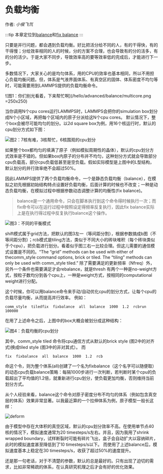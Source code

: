 # 负载均衡

<DIV class="author">作者: <i>小侯飞氘</i></DIV>

:::tip
本章定位到[balance](https://lammps.sandia.gov/doc/balance.html)和[fix balance](https://lammps.sandia.gov/doc/fix_balance.html)
:::

只要是并行问题，都会遇到负载均衡。好比把活分给不同的人，有的干得快，有的干得慢；分给效率相同的人的时候，分的方案不合理，也会导致有的分的活多，有的分的活少。于是大家不同步，导致效率高的要等效率低的完成后，才能进行下一步。

多数情况下，大家关心的是均匀体系，用的CPU的效率也基本相同，所以不用担心负载均衡问题。但，体系是气液界面体系、有真空区的固体、体系密度不均匀等时，可能需要用到LAMMPS提供的负载均衡命令。


![图1：你们别光看着，下来帮忙啊](/hello/advanced/balance/multicore.png =250x250)


当你调用N个cpu cores运行LAMMPS时，LAMMPS会把你的simulation box划分成N个小区域，再把每个区域内的原子分派给这N个cpu cores。
默认情况下，整个box会被尽可能均匀的划分。以2d square box为例，用16个核运行时，默认的cpu划分方式如下图：


![图2：7核有难，3核帮忙，6核围观的cpu划分](/hello/advanced/balance/imbalance.png)


如果整个box都均匀的填满了原子（例如模拟周期性的晶体），默认的cpu划分方式效率是不错的。但如果box内原子的分布并不均匀，这种划分方式就会导致部分cpu负载高，部分cpu负载低甚至是空负载。假如实际模型是上图中的L型结构，默认划分的并行效率绝不会超过50%。

因此LAMMPS提供了两个负载均衡命令，一个是静态负载均衡（balance），在模拟之初先根据初始结构特点设置好负载均衡，后面计算的时候也不改变；一种是动态负载均衡，在模拟过程中根据参数动态调整计算的均衡性(fix balance)。

> balance是一个通用命令，只会在脚本执行到这个命令得时候执行一次；而fix命令可以在运行过程中按照设定得频率反复执行，因此fix balance实际上是在执行得过程中反复执行balance这个操作。


![图3：不同的平衡模式](/hello/advanced/balance/balance_sum.jpg)


shift模式属于grid方法，把默认的图3左一（等间距分割），根据参数搞成b图（不等间距分割）；rcb模式是tiling方法，类似于不同大小的砖块堆积（每个砖块类似于个cpu），把负载进行划分。看着似乎图三右一比较合理。但这儿需要的通信模式设置是不同的。“The “grid” methods can be used with either of thecomm_style command options, brick or tiled. The “tiling” methods can only be used with comm_style tiled.”
除了需要满足的更新频率（Nfreq）外，另外一个条件也需要满足才会rebalance，就是thresh 有两个一种是no-weight方式，按粒子数均分到各个cpu上，一种是weight方式，按相同的computational weight进行分配。


这个时候，你可以用balance命令来手动/自动优化cpu的划分方式，让每个cpu的负载尽量均衡，从而提高并行效率。
例如：
```
comm_style  tiledfix  fixbalance  all  balance  1000  1.2  rcbrun  100000
```

在用了上述命令之后，上图中的box大概会被划分成这种结构：

![图4：负载均衡的cpu划分](/hello/advanced/balance/balance.png)

其中，comm_style tiled 命令将cpu通信方式从默认的brick style (图2中的对齐式)换成tiled style (图3中的非对其式）。
而
```
fix  fixbalance  all  balance  1000  1.2  rcb
```
命这个令，则为整个体系(all)创建了一个名为fixbalance（这个名字可以随便取）的动态cpu负载balance策略：每隔1000步进行一次判断，若判断时某个cpu的负载超出了平均值的1.2倍，就重新进行cpu划分，使负载更加均衡，否则维持当前划分方式。

从个人经验来看，balance这个命令对原子密度分布不均匀的体系（例如包含真空层的体系）效果非常显著。以我最近算的一个拉伸体系为例，原子模型一般长这样：

![deform](/hello/advanced/balance/deform.png)

由于模型中存在大体积的真空区域，默认的cpu划分效率不高。在使用单节点40核的情况下，模拟速度通常为20 timesteps/s左右。并且，因为我用了shrink wrapped boundary，试样断裂时可能有碎片飞出，盒子会自动扩大以容纳碎片，此时的模拟速度甚至降低到了10 timesteps/s以下。
而使用了上述balance后，模拟速度基本上稳定在30 timesteps/s，收获了超过50%的速度提升。

还是那一句老话，对于不清楚的参数，默认的总是最好的。只有出现了迫切的需求，比如非常稀疏的体系，在认真研究机理之后才会有好的优化效果。






